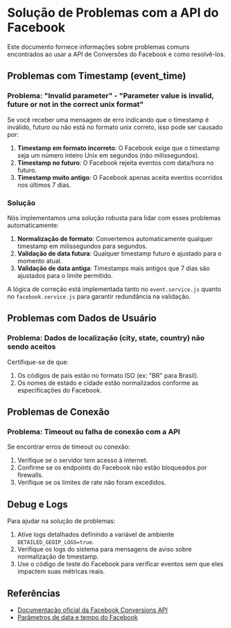 # Solução de Problemas com a API do Facebook

Este documento fornece informações sobre problemas comuns encontrados ao usar a API de Conversões do Facebook e como resolvê-los.

## Problemas com Timestamp (event_time)

### Problema: "Invalid parameter" - "Parameter value is invalid, future or not in the correct unix format"

Se você receber uma mensagem de erro indicando que o timestamp é inválido, futuro ou não está no formato unix correto, isso pode ser causado por:

1. **Timestamp em formato incorreto**: O Facebook exige que o timestamp seja um número inteiro Unix em segundos (não milissegundos).
2. **Timestamp no futuro**: O Facebook rejeita eventos com data/hora no futuro.
3. **Timestamp muito antigo**: O Facebook apenas aceita eventos ocorridos nos últimos 7 dias.

### Solução

Nós implementamos uma solução robusta para lidar com esses problemas automaticamente:

1. **Normalização de formato**: Convertemos automaticamente qualquer timestamp em milissegundos para segundos.
2. **Validação de data futura**: Qualquer timestamp futuro é ajustado para o momento atual.
3. **Validação de data antiga**: Timestamps mais antigos que 7 dias são ajustados para o limite permitido.

A lógica de correção está implementada tanto no `event.service.js` quanto no `facebook.service.js` para garantir redundância na validação.

## Problemas com Dados de Usuário

### Problema: Dados de localização (city, state, country) não sendo aceitos

Certifique-se de que:

1. Os códigos de país estão no formato ISO (ex: "BR" para Brasil).
2. Os nomes de estado e cidade estão normalizados conforme as especificações do Facebook.

## Problemas de Conexão

### Problema: Timeout ou falha de conexão com a API

Se encontrar erros de timeout ou conexão:

1. Verifique se o servidor tem acesso à internet.
2. Confirme se os endpoints do Facebook não estão bloqueados por firewalls.
3. Verifique se os limites de rate não foram excedidos.

## Debug e Logs

Para ajudar na solução de problemas:

1. Ative logs detalhados definindo a variável de ambiente `DETAILED_GEOIP_LOGS=true`.
2. Verifique os logs do sistema para mensagens de aviso sobre normalização de timestamp.
3. Use o código de teste do Facebook para verificar eventos sem que eles impactem suas métricas reais.

## Referências

- [Documentação oficial da Facebook Conversions API](https://developers.facebook.com/docs/marketing-api/conversions-api/)
- [Parâmetros de data e tempo do Facebook](https://developers.facebook.com/docs/marketing-api/conversions-api/parameters/customer-information-parameters) 
